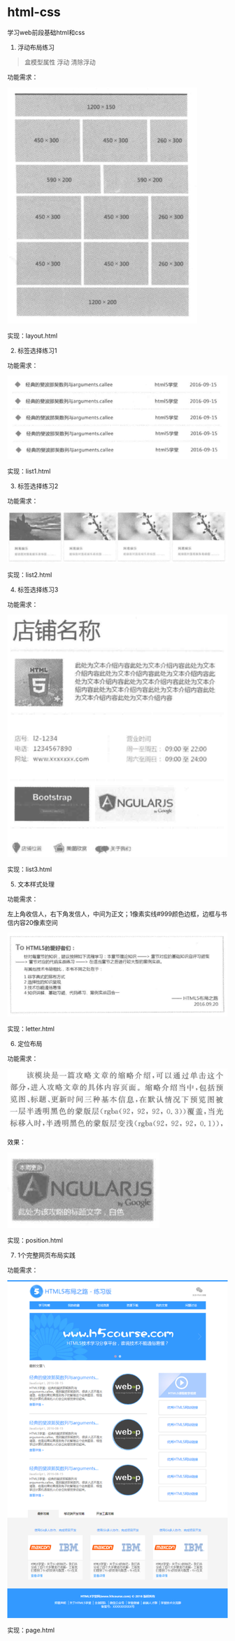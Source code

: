 # html-css
学习web前段基础html和css

1. 浮动布局练习

>盒模型属性 浮动 清除浮动

功能需求：

![布局1](img/layout1.PNG)

实现：layout.html

2. 标签选择练习1

功能需求：

![list](img/list1.PNG)

实现：list1.html

3. 标签选择练习2

功能需求：

![list](img/list2.PNG)

实现：list2.html

4. 标签选择练习3

功能需求：

![list](img/list3.PNG)

实现：list3.html

5. 文本样式处理

功能需求：

左上角收信人，右下角发信人，中间为正文；1像素实线#999颜色边框，边框与书信内容20像素空间

![list](img/exercise5.PNG)

实现：letter.html

6. 定位布局

功能需求：

![功能需求](img/exercise6.PNG)

效果：

![效果](img/exercise6-1.PNG)

实现：position.html

7. 1个完整网页布局实践

功能需求：

![功能需求](img/exercise7.PNG)

实现：page.html
